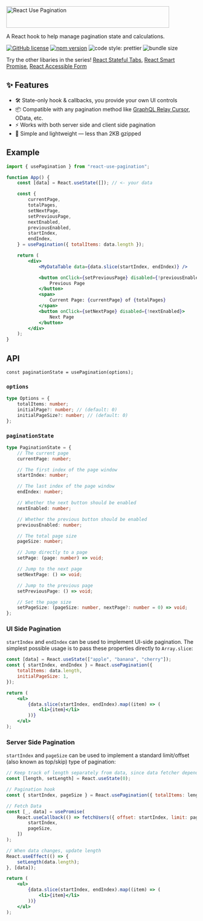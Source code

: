 <img src='https://github.com/erictooth/react-use-pagination/raw/master/media/react-use-pagination.png' height='57' width='431' alt='React Use Pagination' />

A React hook to help manage pagination state and calculations.

[![GitHub license](https://img.shields.io/badge/license-MIT-blue.svg?style=flat-square)](https://github.com/erictooth/react-smart-promise/blob/master/LICENSE) [![npm version](https://img.shields.io/npm/v/react-use-pagination.svg?style=flat-square)](https://www.npmjs.com/package/react-use-pagination) ![code style: prettier](https://img.shields.io/badge/code_style-prettier-ff69b4.svg?style=flat-square) ![bundle size](https://badgen.net/bundlephobia/minzip/react-use-pagination@latest)

Try the other libaries in the series! [React Stateful Tabs](https://github.com/erictooth/react-stateful-tabs), [React Smart Promise](https://github.com/erictooth/react-smart-promise), [React Accessible Form](https://github.com/erictooth/react-accessible-form)

## ✨ Features

-   🛠 State-only hook & callbacks, you provide your own UI controls
-   📦 Compatible with any pagination method like [GraphQL Relay Cursor](https://facebook.github.io/relay/graphql/connections.htm), OData, etc.
-   ⚡️ Works with both server side and client side pagination
-   🐜 Simple and lightweight — less than 2KB gzipped

## Example

```jsx
import { usePagination } from "react-use-pagination";

function App() {
    const [data] = React.useState([]); // <- your data

    const {
        currentPage,
        totalPages,
        setNextPage,
        setPreviousPage,
        nextEnabled,
        previousEnabled,
        startIndex,
        endIndex,
    } = usePagination({ totalItems: data.length });

    return (
        <div>
            <MyDataTable data={data.slice(startIndex, endIndex)} />

            <button onClick={setPreviousPage} disabled={!previousEnabled}>
                Previous Page
            </button>
            <span>
                Current Page: {currentPage} of {totalPages}
            </span>
            <button onClick={setNextPage} disabled={!nextEnabled}>
                Next Page
            </button>
        </div>
    );
}
```

## API

`const paginationState = usePagination(options);`

### `options`

```ts
type Options = {
    totalItems: number;
    initialPage?: number; // (default: 0)
    initialPageSize?: number; // (default: 0)
};
```

### `paginationState`

```ts
type PaginationState = {
    // The current page
    currentPage: number;

    // The first index of the page window
    startIndex: number;

    // The last index of the page window
    endIndex: number;

    // Whether the next button should be enabled
    nextEnabled: number;

    // Whether the previous button should be enabled
    previousEnabled: number;

    // The total page size
    pageSize: number;

    // Jump directly to a page
    setPage: (page: number) => void;

    // Jump to the next page
    setNextPage: () => void;

    // Jump to the previous page
    setPreviousPage: () => void;

    // Set the page size
    setPageSize: (pageSize: number, nextPage?: number = 0) => void;
};
```

### UI Side Pagination

`startIndex` and `endIndex` can be used to implement UI-side pagination. The simplest possible usage is to pass these properties directly to `Array.slice`:

```jsx
const [data] = React.useState(["apple", "banana", "cherry"]);
const { startIndex, endIndex } = React.usePagination({
    totalItems: data.length,
    initialPageSize: 1,
});

return (
    <ul>
        {data.slice(startIndex, endIndex).map((item) => (
            <li>{item}</li>
        ))}
    </ul>
);
```

### Server Side Pagination

`startIndex` and `pageSize` can be used to implement a standard limit/offset (also known as top/skip) type of pagination:

```jsx
// Keep track of length separately from data, since data fetcher depends on pagination state
const [length, setLength] = React.useState(0);

// Pagination hook
const { startIndex, pageSize } = React.usePagination({ totalItems: length, initialPageSize: 1 });

// Fetch Data
const [_, data] = usePromise(
    React.useCallback(() => fetchUsers({ offset: startIndex, limit: pageSize }), [
        startIndex,
        pageSize,
    ])
);

// When data changes, update length
React.useEffect(() => {
    setLength(data.length);
}, [data]);

return (
    <ul>
        {data.slice(startIndex, endIndex).map((item) => (
            <li>{item}</li>
        ))}
    </ul>
);
```
